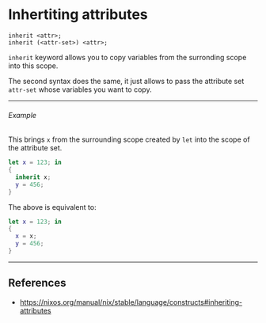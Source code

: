 # Inhertiting attributes

```
inherit <attr>;
inherit (<attr-set>) <attr>;
```

`inherit` keyword allows you to copy variables from the surronding scope into this scope.

The second syntax does the same, it just allows to pass the attribute set `attr-set` whose variables you want to copy.

---

###### Example

This brings `x` from the surrounding scope created by `let` into the scope of the attribute set.

```nix
let x = 123; in
{
  inherit x;
  y = 456;
}
```

The above is equivalent to:

```nix
let x = 123; in
{
  x = x;
  y = 456;
}
```

---

## References

- https://nixos.org/manual/nix/stable/language/constructs#inheriting-attributes